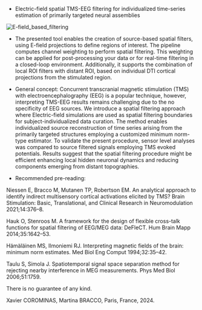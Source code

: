 * Electric-field spatial TMS-EEG filtering for individualized time-series estimation of primarily targeted neural assemblies 
  
  
![E-field_based_filtering](https://github.com/user-attachments/assets/fbe49df2-44b3-4232-a213-839d321503f4)



* The presented tool enables the creation of source-based spatial filters, using E-field projections to define regions of interest.
The pipeline computes channel weighting to perform spatial filtering. This weighting can be applied for post-processing your data or for real-time filtering in a closed-loop environment. Additionally, it supports the combination of local ROI filters with distant ROI, based on individual DTI cortical projections from the stimulated region.


* General concept:
Concurrent transcranial magnetic stimulation (TMS)  with electroencephalography (EEG) is a popular technique, however, interpreting TMS-EEG results remains challenging due to the no specificity of EEG sources. We introduce a spatial filtering approach where Electric-field simulations are used as spatial filtering boundaries for subject-individualized data curation. The method enables individualized source reconstruction of time series arising from the primarily targeted structures employing a customized minimum norm-type estimator. To validate the present procedure, sensor level analyses was compared to source filtered signals employing TMS evoked potentials. Results suggest that the spatial filtering procedure might be efficient enhancing local hidden neuronal dynamics and reducing components emerging from distant topographies. 




* Recommended pre-reading: 

Niessen E, Bracco M, Mutanen TP, Robertson EM. An analytical approach to identify indirect multisensory cortical activations elicited by TMS? Brain Stimulation: Basic, Translational, and Clinical Research in Neuromodulation 2021;14:376–8.

Hauk O, Stenroos M. A framework for the design of flexible cross-talk functions for spatial filtering of EEG/MEG data: DeFleCT. Hum Brain Mapp 2014;35:1642–53.

Hämäläinen MS, Ilmoniemi RJ. Interpreting magnetic fields of the brain: minimum norm estimates. Med Biol Eng Comput 1994;32:35–42.

Taulu S, Simola J. Spatiotemporal signal space separation method for rejecting nearby interference in MEG measurements. Phys Med Biol 2006;51:1759. 


There is no guarantee of any kind.

Xavier COROMINAS,
Martina BRACCO,
Paris, France, 2024.
